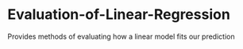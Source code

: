 # Evaluation-of-Linear-Regression
Provides methods of evaluating how a linear model fits our prediction
